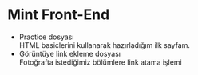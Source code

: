 # Mint Front-End 
  - Practice dosyası\
  HTML basiclerini kullanarak hazırladığım ilk sayfam.
  - Görüntüye link ekleme dosyası\
  Fotoğrafta istediğimiz bölümlere link atama işlemi
